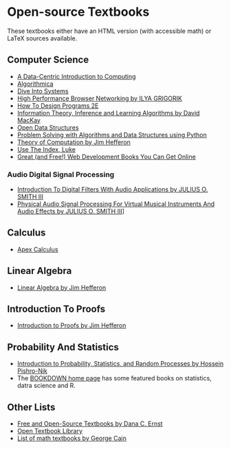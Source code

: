 
# Open-source Textbooks

These textbooks either have an HTML version (with accessible math) or LaTeX sources available.

## Computer Science

- [A Data-Centric Introduction to Computing](https://dcic-world.org/)
- [Algorithmica](https://en.algorithmica.org/)
- [Dive Into Systems](https://diveintosystems.org/)
- [High Performance Browser Networking by ILYA GRIGORIK](https://hpbn.co/)
- [How To Design Programs 2E](https://htdp.org)
- [Information Theory, Inference and Learning Algorithms by David MacKay](http://www.inference.org.uk/mackay/itila/book.html)
- [Open Data Structures](https://opendatastructures.org/)
- [Problem Solving with Algorithms and Data Structures using Python](https://runestone.academy/ns/books/published/pythonds/index.html)
- [Theory of Computation by Jim Hefferon](https://hefferon.net/computation/index.html)
- [Use The Index, Luke](https://use-the-index-luke.com/)
- [Great (and Free!) Web Development Books You Can Get Online ](https://css-tricks.com/web-development-books-you-can-get-for-free/)

### Audio Digital Signal Processing

- [Introduction To Digital Filters With Audio Applications by JULIUS O. SMITH III](https://ccrma.stanford.edu/~jos/filters/)
- [Physical Audio Signal Processing For Virtual Musical Instruments And Audio Effects by JULIUS O. SMITH III](https://ccrma.stanford.edu/~jos/pasp/pasp.html)]

## Calculus

- [Apex Calculus](http://www.apexcalculus.com/)

## Linear Algebra

- [Linear Algebra by Jim Hefferon](https://hefferon.net/linearalgebra/)

## Introduction To Proofs

- [Introduction to Proofs by Jim Hefferon](https://hefferon.net/proofs/index.html)

## Probability And Statistics

- [Introduction to Probability, Statistics, and Random Processes by Hossein Pishro-Nik](https://probabilitycourse.com/)
- The [BOOKDOWN home page](https://www.bookdown.org/) has some featured books on statistics, datra science and R.

## Other Lists

- [Free and Open-Source Textbooks by Dana C. Ernst](http://danaernst.com/resources/free-and-open-source-textbooks/)
- [Open Textbook Library](https://open.umn.edu/opentextbooks/)
- [List of math textbooks by George Cain](https://people.math.gatech.edu/~cain/textbooks/onlinebooks.html)
